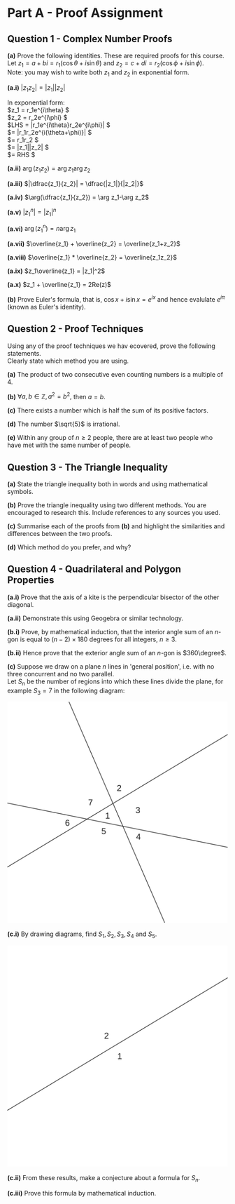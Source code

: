 # Part A - Proof Assignment

## Question 1 - Complex Number Proofs

**(a)**
Prove the following identities. These are required proofs for this course.  
Let $z_1 = a + bi = r_1(\cos\theta + i\sin\theta)$
and $z_2 = c + di = r_2(\cos\phi   +  i\sin\phi )$.  
Note: you may wish to write both $z_1$ and $z_2$ in exponential form.

**(a.i)** $|z_1 z_2| = |z_1||z_2|$

In exponential form:  
$z_1 = r_1e^{i\theta}               $  
$z_2 = r_2e^{i\phi}                 $  
$LHS = |r_1e^{i\theta}r_2e^{i\phi}| $  
$= |r_1r_2e^{i(\theta+\phi)}|       $  
$= r_1r_2                           $  
$= |z_1||z_2|                       $  
$= RHS                              $  

**(a.ii)** $\arg(z_1z_2) = \arg z_1 \arg z_2$

**(a.iii)** $|\dfrac{z_1}{z_2}| = \dfrac{|z_1|}{|z_2|}$

**(a.iv)** $\arg(\dfrac{z_1}{z_2}) = \arg z_1-\arg z_2$

**(a.v)** $|z^n_1| = |z_1|^n$

**(a.vi)** $\arg(z^n_1) = n\arg z_1$

**(a.vii)** $\overline{z_1} + \overline{z_2} = \overline{z_1+z_2}$

**(a.viii)** $\overline{z_1} * \overline{z_2} = \overline{z_1z_2}$

**(a.ix)** $z_1\overline{z_1} = |z_1|^2$

**(a.x)** $z_1 + \overline{z_1} = 2Re(z)$

**(b)**
Prove Euler's formula, that is, $\cos x+i\sin x=e^{ix}$ 
and hence evalulate $e^{i\pi}$ (known as Euler's identity).

## Question 2 - Proof Techniques
Using any of the proof techniques we hav ecovered, prove the following statements.  
Clearly state which method you are using.

**(a)** The product of two consecutive even counting numbers is a multiple of 4.

**(b)** $\forall a,b\in \mathbb{Z}, a^2 = b^2,$ then $a = b$.

**(c)** There exists a number which is half the sum of its positive factors.

**(d)** The number $\sqrt{5}$ is irrational.

**(e)** Within any group of $n\geq 2$ people, there are at least two people who have met with the same number of people.

## Question 3 - The Triangle Inequality

**(a)** State the triangle inequality both in words and using mathematical symbols.

**(b)** Prove the triangle inequality using two different methods. You are encouraged to research this.
Include references to any sources you used.

**(c)** Summarise each of the proofs from **(b)** and highlight the similarities and differences between the two proofs.

**(d)** Which method do you prefer, and why?

## Question 4 - Quadrilateral and Polygon Properties

**(a.i)** Prove that the axis of a kite is the perpendicular bisector of the other diagonal.

**(a.ii)** Demonstrate this using Geogebra or similar technology.

**(b.i)** Prove, by mathematical induction, 
that the interior angle sum of an *n*-gon is equal to $(n-2) \times 180$ degrees for all integers, $n \geq 3$.

**(b.ii)** Hence prove that the exterior angle sum of an *n*-gon is $360\degree$.

**(c)**
Suppose we draw on a plane *n* lines in 'general position', i.e. with no three concurrent and no two parallel.  
Let $S_n$ be the number of regions into which these lines divide the plane, for example $S_3=7$ in the following diagram:

![3 lines, 7 section graph](s_3.svg)

**(c.i)** By drawing diagrams, find $S_1, S_2, S_3, S_4$ and $S_5$.

![S_1 graph](s_1.svg)

**(c.ii)** From these results, make a conjecture about a formula for $S_n$.

**(c.iii)** Prove this formula by mathematical induction.